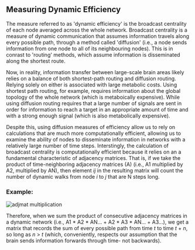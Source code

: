 <!--layout: page title: "PAGE TITLE" permalink: /Dynamic_Efficiency/-->

 ## Measuring Dynamic Efficiency
 
The measure referred to as 'dynamic efficiency' is the broadcast centrality of each node averaged across the whole network. Broadcast centrality is a measure of 
dynamic communication that assumes information travels along every possible path, through a method called 'diffusion' (i.e., a node sends information from one node to all of its 
neighbouring nodes). This is in conrast to 'routing' methods, which assume information is disseminated along the shortest route. 

Now, in reality, information transfer between large-scale brain areas likely relies on a balance of both shortest-path routing and diffusion routing. Relying solely on either is associated with large metabolic costs. Using shortest path routing, for example, requires information about the global topology of the whole network (which is metaboically expensive). While using diffusion routing requires that a large number of signals are sent in order for information to reach a target in an appropriate amount of time and with a strong enough signal (which is also metabolically expensive).


Despite this, using diffusion measures of efficiency allow us to rely on calculations that are much more computationally efficient, allowing us to examine the ability of nodes 
to disseminate information in networks with a relatively large number of time steps. Interstingly, the calculation of broadcast centrality is computationally
efficient because it relies on an a fundamental characteristic of adjacency matrices. That is, if we take the product of time-neighboring adjacency matrices (A) (i.e., A1 multiplied by A2, multiplied by AN), then element _ij_ in the resulting matrix will count the number of dynamic walks from node _i_ to _j_ that are N steps long. 

### Example:

![adjmat multiplication](https://user-images.githubusercontent.com/81769550/114958954-11da3a80-9e32-11eb-9e12-b64ecfc6844e.PNG)


Therefore, when we sum the product of consecutive adjacency matrices in a dynamic network (i.e., A1 * A2 * AN... + A2 * A3 * AN... + A3...), we get a matrix 
that records the sum of every possible path from time _t_ to time _t_ + _n_, so long as _n_ > _t_ (which, conveniently, respects our assumption that the brain
sends information forwards through time- not backwards).
